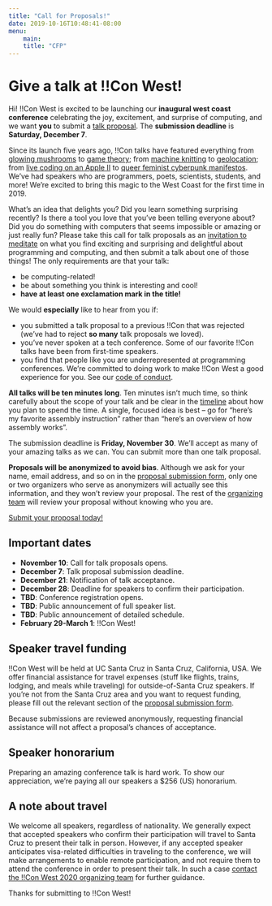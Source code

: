 ```yaml
---
title: "Call for Proposals!"
date: 2019-10-16T10:48:41-08:00
menu:
    main:
    title: "CFP"
---
```


# Give a talk at !!Con West!

Hi! !!Con West is excited to be launching our **inaugural west coast
conference** celebrating the joy, excitement, and surprise of computing, and we
want **you** to submit a [talk proposal](https://forms.gle/NhdiHHPN3uJ8Ywre6). The **submission deadline** is
**Saturday, December 7**.

Since its launch five years ago, !!Con talks have featured everything from
[glowing mushrooms](https://www.youtube.com/watch?v=T75FvUDirNM) to [game
theory](https://www.youtube.com/watch?v=RHg2JIvoaq0); from [machine
knitting](https://www.youtube.com/watch?v=ihqcgrR0azw) to
[geolocation](https://www.youtube.com/watch?v=NvShiF4tnMM); from [live coding on
an Apple II](https://www.youtube.com/watch?v=DY4t9IHFD4E) to [queer feminist
cyberpunk manifestos](https://www.youtube.com/watch?v=5GiQovHaT_g). We’ve had
speakers who are programmers, poets, scientists, students, and more!  We’re
excited to bring this magic to the West Coast for the first time in 2019.

What’s an idea that delights you? Did you learn something surprising recently?
Is there a tool you love that you’ve been telling everyone about? Did you do
something with computers that seems impossible or amazing or just really fun?
Please take this call for talk proposals as an [invitation to
meditate](https://twitter.com/akaptur/status/583115830621184000) on what you
find exciting and surprising and delightful about programming and computing, and
then submit a talk about one of those things!
The only requirements are that your talk:

  * be computing-related!
  * be about something you think is interesting and cool!
  * **have at least one exclamation mark in the title!**

We would **especially** like to hear from you if:

  * you submitted a talk proposal to a previous !!Con that was rejected (we’ve
    had to reject **so many** talk proposals we loved).
  * you’ve never spoken at a tech conference. Some of our favorite !!Con talks
    have been from first-time speakers.
  * you find that people like you are underrepresented at programming
    conferences. We’re committed to doing work to make !!Con West a good
    experience for you. See our [code of conduct](/conduct/).

**All talks will be ten minutes long**. Ten minutes isn’t much time, so think
carefully about the scope of your talk and be clear in the
[timeline](http://composition.al/blog/2017/06/30/how-to-write-a-timeline-for-a-bangbangcon-talk-proposal/)
about how you plan to spend the time. A single, focused idea is best – go for
“here’s my favorite assembly instruction” rather than “here’s an overview of how
assembly works”.

The submission deadline is **Friday, November 30**. We’ll accept as many of your
amazing talks as we can. You can submit more than one talk proposal.

**Proposals will be anonymized to avoid bias**. Although we ask for your name,
email address, and so on in the [proposal submission
form](https://forms.gle/NhdiHHPN3uJ8Ywre6), only one or two organizers who
serve as anonymizers will actually see this information, and they won’t review
your proposal. The rest of the [organizing team](/index.html#who-s-organizing)
will review your proposal without knowing who you are.

[Submit your proposal today!](https://forms.gle/NhdiHHPN3uJ8Ywre6)

## Important dates

* **November 10**: Call for talk proposals opens.
* **December 7**: Talk proposal submission deadline.
* **December 21**: Notification of talk acceptance.
* **December 28**: Deadline for speakers to confirm their participation.
* **TBD**: Conference registration opens.
* **TBD**: Public announcement of full speaker list.
* **TBD**: Public announcement of detailed schedule.
* **February 29-March 1**: !!Con West!

## Speaker travel funding

!!Con West will be held at UC Santa Cruz in Santa Cruz, California, USA. We
offer financial assistance for travel expenses (stuff like flights, trains,
lodging, and meals while traveling) for outside-of-Santa Cruz speakers. If
you’re not from the Santa Cruz area and you want to request funding, please fill
out the relevant section of the [proposal submission
form](https://forms.gle/NhdiHHPN3uJ8Ywre6).

Because submissions are reviewed anonymously, requesting financial assistance
will not affect a proposal’s chances of acceptance.

## Speaker honorarium

Preparing an amazing conference talk is hard work. To show our appreciation,
we’re paying all our speakers a $256 (US) honorarium.

## A note about travel

We welcome all speakers, regardless of nationality. We generally
expect that accepted speakers who confirm their participation will
travel to Santa Cruz to present their talk in person. However, if any
accepted speaker anticipates visa-related difficulties in traveling to
the conference, we will make arrangements to enable remote
participation, and not require them to attend the conference in order
to present their talk. In such a case [contact the !!Con West 2020 organizing team](west-2020@exclamation.foundation) for
further guidance.

Thanks for submitting to !!Con West!
